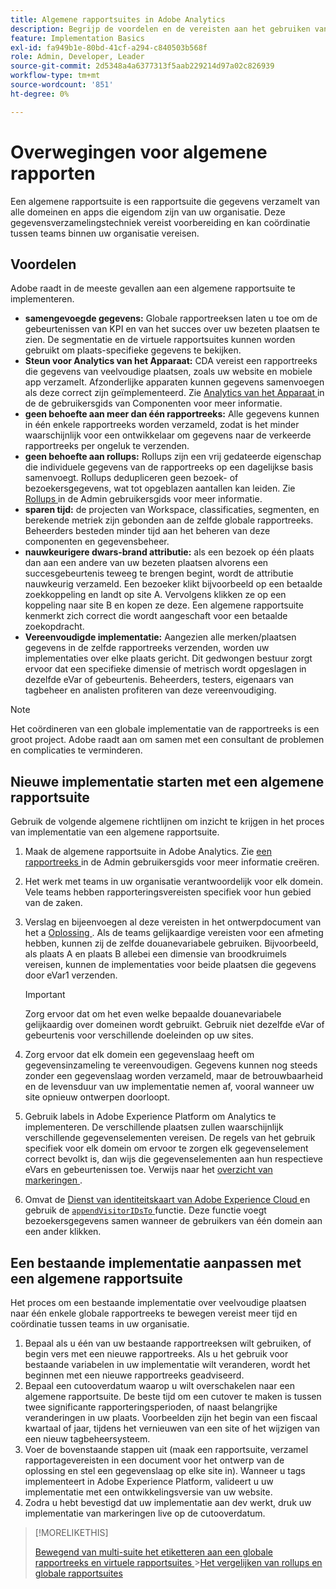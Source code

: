 ```yaml
---
title: Algemene rapportsuites in Adobe Analytics
description: Begrijp de voordelen en de vereisten aan het gebruiken van een globale rapportreeks.
feature: Implementation Basics
exl-id: fa949b1e-80bd-41cf-a294-c840503b568f
role: Admin, Developer, Leader
source-git-commit: 2d5348a4a6377313f5aab229214d97a02c826939
workflow-type: tm+mt
source-wordcount: '851'
ht-degree: 0%

---
```


# Overwegingen voor algemene rapporten

Een algemene rapportsuite is een rapportsuite die gegevens verzamelt van alle domeinen en apps die eigendom zijn van uw organisatie. Deze gegevensverzamelingstechniek vereist voorbereiding en kan coördinatie tussen teams binnen uw organisatie vereisen.

## Voordelen

Adobe raadt in de meeste gevallen aan een algemene rapportsuite te implementeren.

* **samengevoegde gegevens:** Globale rapportreeksen laten u toe om de gebeurtenissen van KPI en van het succes over uw bezeten plaatsen te zien. De segmentatie en de virtuele rapportsuites kunnen worden gebruikt om plaats-specifieke gegevens te bekijken.
* **Steun voor Analytics van het Apparaat:** CDA vereist een rapportreeks die gegevens van veelvoudige plaatsen, zoals uw website en mobiele app verzamelt. Afzonderlijke apparaten kunnen gegevens samenvoegen als deze correct zijn geïmplementeerd. Zie [ Analytics van het Apparaat ](../../components/cda/overview.md) in de de gebruikersgids van Componenten voor meer informatie.
* **geen behoefte aan meer dan één rapportreeks:** Alle gegevens kunnen in één enkele rapportreeks worden verzameld, zodat is het minder waarschijnlijk voor een ontwikkelaar om gegevens naar de verkeerde rapportreeks per ongeluk te verzenden.
* **geen behoefte aan rollups:** Rollups zijn een vrij gedateerde eigenschap die individuele gegevens van de rapportreeks op een dagelijkse basis samenvoegt. Rollups dedupliceren geen bezoek- of bezoekersgegevens, wat tot opgeblazen aantallen kan leiden. Zie [ Rollups ](../../admin/tools/manage-rs/rollup-report-suite.md) in de Admin gebruikersgids voor meer informatie.
* **sparen tijd:** de projecten van Workspace, classificaties, segmenten, en berekende metriek zijn gebonden aan de zelfde globale rapportreeks. Beheerders besteden minder tijd aan het beheren van deze componenten en gegevensbeheer.
* **nauwkeurigere dwars-brand attributie:** als een bezoek op één plaats dan aan een andere van uw bezeten plaatsen alvorens een succesgebeurtenis teweeg te brengen begint, wordt de attributie nauwkeurig verzameld. Een bezoeker klikt bijvoorbeeld op een betaalde zoekkoppeling en landt op site A. Vervolgens klikken ze op een koppeling naar site B en kopen ze deze. Een algemene rapportsuite kenmerkt zich correct die wordt aangeschaft voor een betaalde zoekopdracht.
* **Vereenvoudigde implementatie:** Aangezien alle merken/plaatsen gegevens in de zelfde rapportreeks verzenden, worden uw implementaties over elke plaats gericht. Dit gedwongen bestuur zorgt ervoor dat een specifieke dimensie of metrisch wordt opgeslagen in dezelfde eVar of gebeurtenis. Beheerders, testers, eigenaars van tagbeheer en analisten profiteren van deze vereenvoudiging.

>[!NOTE]
>
>Het coördineren van een globale implementatie van de rapportreeks is een groot project. Adobe raadt aan om samen met een consultant de problemen en complicaties te verminderen.

## Nieuwe implementatie starten met een algemene rapportsuite

Gebruik de volgende algemene richtlijnen om inzicht te krijgen in het proces van implementatie van een algemene rapportsuite.

1. Maak de algemene rapportsuite in Adobe Analytics. Zie [ een rapportreeks ](/help/admin/tools/manage-rs/new-rs/t-create-a-report-suite.md) in de Admin gebruikersgids voor meer informatie creëren.
1. Het werk met teams in uw organisatie verantwoordelijk voor elk domein. Vele teams hebben rapporteringsvereisten specifiek voor hun gebied van de zaken.
1. Verslag en bijeenvoegen al deze vereisten in het ontwerpdocument van het a [ Oplossing ](solution-design.md). Als de teams gelijkaardige vereisten voor een afmeting hebben, kunnen zij de zelfde douanevariabele gebruiken. Bijvoorbeeld, als plaats A en plaats B allebei een dimensie van broodkruimels vereisen, kunnen de implementaties voor beide plaatsen die gegevens door eVar1 verzenden.

   >[!IMPORTANT]
   >
   >Zorg ervoor dat om het even welke bepaalde douanevariabele gelijkaardig over domeinen wordt gebruikt. Gebruik niet dezelfde eVar of gebeurtenis voor verschillende doeleinden op uw sites.
1. Zorg ervoor dat elk domein een gegevenslaag heeft om gegevensinzameling te vereenvoudigen. Gegevens kunnen nog steeds zonder een gegevenslaag worden verzameld, maar de betrouwbaarheid en de levensduur van uw implementatie nemen af, vooral wanneer uw site opnieuw ontwerpen doorloopt.
1. Gebruik labels in Adobe Experience Platform om Analytics te implementeren. De verschillende plaatsen zullen waarschijnlijk verschillende gegevenselementen vereisen. De regels van het gebruik specifiek voor elk domein om ervoor te zorgen elk gegevenselement correct bevolkt is, dan wijs die gegevenselementen aan hun respectieve eVars en gebeurtenissen toe. Verwijs naar het [ overzicht van markeringen ](https://experienceleague.adobe.com/docs/experience-platform/tags/home.html?lang=nl-NL).
1. Omvat de [ Dienst van identiteitskaart van Adobe Experience Cloud ](https://experienceleague.adobe.com/docs/id-service/using/home.html?lang=nl-NL) en gebruik de [`appendVisitorIDsTo` ](https://experienceleague.adobe.com/docs/id-service/using/id-service-api/methods/appendvisitorid.html?lang=nl-NL) functie. Deze functie voegt bezoekersgegevens samen wanneer de gebruikers van één domein aan een ander klikken.

## Een bestaande implementatie aanpassen met een algemene rapportsuite

Het proces om een bestaande implementatie over veelvoudige plaatsen naar één enkele globale rapportreeks te bewegen vereist meer tijd en coördinatie tussen teams in uw organisatie.

1. Bepaal als u één van uw bestaande rapportreeksen wilt gebruiken, of begin vers met een nieuwe rapportreeks. Als u het gebruik voor bestaande variabelen in uw implementatie wilt veranderen, wordt het beginnen met een nieuwe rapportreeks geadviseerd.
2. Bepaal een cutooverdatum waarop u wilt overschakelen naar een algemene rapportsuite. De beste tijd om een cutover te maken is tussen twee significante rapporteringsperioden, of naast belangrijke veranderingen in uw plaats. Voorbeelden zijn het begin van een fiscaal kwartaal of jaar, tijdens het vernieuwen van een site of het wijzigen van een nieuw tagbeheersysteem.
3. Voer de bovenstaande stappen uit (maak een rapportsuite, verzamel rapportagevereisten in een document voor het ontwerp van de oplossing en stel een gegevenslaag op elke site in). Wanneer u tags implementeert in Adobe Experience Platform, valideert u uw implementatie met een ontwikkelingsversie van uw website.
4. Zodra u hebt bevestigd dat uw implementatie aan dev werkt, druk uw implementatie van markeringen live op de cutooverdatum.

>[!MORELIKETHIS]
>
>[ Bewegend van multi-suite het etiketteren aan een globale rapportreeks en virtuele rapportsuites ](../../components/vrs/vrs-considerations.md)
>&#x200B;>[Het vergelijken van rollups en globale rapportsuites ](../../admin/tools/manage-rs/rollup-report-suite.md)
